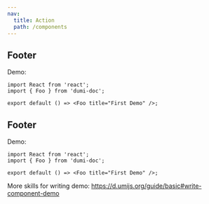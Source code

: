 ```yaml
---
nav:
  title: Action
  path: /components
---
```


## Footer

Demo:

```tsx
import React from 'react';
import { Foo } from 'dumi-doc';

export default () => <Foo title="First Demo" />;
```

## Footer

Demo:

```tsx
import React from 'react';
import { Foo } from 'dumi-doc';

export default () => <Foo title="First Demo" />;
```

More skills for writing demo: https://d.umijs.org/guide/basic#write-component-demo
